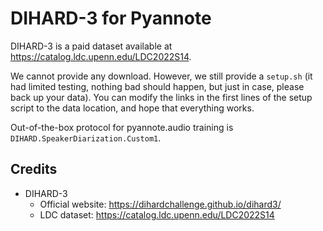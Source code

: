 # DIHARD-3 for Pyannote

DIHARD-3 is a paid dataset available at https://catalog.ldc.upenn.edu/LDC2022S14.

We cannot provide any download. However, we still provide a `setup.sh` (it had limited testing, nothing bad should happen, but just in case, please back up your data). You can modify the links in the first lines of the setup script to the data location, and hope that everything works.


Out-of-the-box protocol for pyannote.audio training is `DIHARD.SpeakerDiarization.Custom1`.

## Credits

- DIHARD-3
  - Official website: https://dihardchallenge.github.io/dihard3/
  - LDC dataset: https://catalog.ldc.upenn.edu/LDC2022S14
